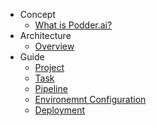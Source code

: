 - Concept
  - [What is Podder.ai?](v002/concept/01-overview.md)
- Architecture
  - [Overview](v002/architecture/01-overview.md)
- Guide
  - [Project](v002/guides/01-project.md)
  - [Task](v002/guides/02-task.md)
  - [Pipeline](v002/guides/03-pipeline.md)
  - [Environemnt Configuration](v002/guides/04-environment-configuration.md)
  - [Deployment](v002/guides/05-deployment.md)